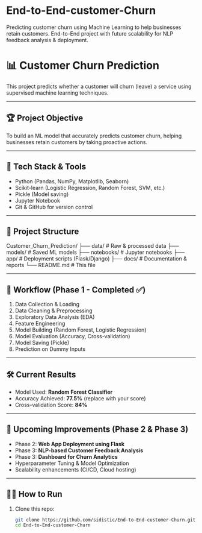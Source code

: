 # End-to-End-customer-Churn
Predicting customer churn using Machine Learning to help businesses retain customers. End-to-End project with future scalability for NLP feedback analysis &amp; deployment.

# 📊 Customer Churn Prediction

This project predicts whether a customer will churn (leave) a service using supervised machine learning techniques.

---

## 🏆 Project Objective
To build an ML model that accurately predicts customer churn, helping businesses retain customers by taking proactive actions.

---

## 🧰 Tech Stack & Tools
- Python (Pandas, NumPy, Matplotlib, Seaborn)
- Scikit-learn (Logistic Regression, Random Forest, SVM, etc.)
- Pickle (Model saving)
- Jupyter Notebook
- Git & GitHub for version control

---

## 📂 Project Structure
Customer_Churn_Prediction/
├── data/ # Raw & processed data
├── models/ # Saved ML models
├── notebooks/ # Jupyter notebooks
├── app/ # Deployment scripts (Flask/Django)
├── docs/ # Documentation & reports
└── README.md # This file


---

## 🔎 Workflow (Phase 1 - Completed ✅)
1. Data Collection & Loading
2. Data Cleaning & Preprocessing
3. Exploratory Data Analysis (EDA)
4. Feature Engineering
5. Model Building (Random Forest, Logistic Regression)
6. Model Evaluation (Accuracy, Cross-validation)
7. Model Saving (Pickle)
8. Prediction on Dummy Inputs

---

## 🛠️ Current Results
- Model Used: **Random Forest Classifier**
- Accuracy Achieved: **77.5%** (replace with your score)
- Cross-validation Score: **84%**

---

## 🚀 Upcoming Improvements (Phase 2 & Phase 3)
- Phase 2: **Web App Deployment using Flask**
- Phase 3: **NLP-based Customer Feedback Analysis**
- Phase 3: **Dashboard for Churn Analytics**
- Hyperparameter Tuning & Model Optimization
- Scalability enhancements (CI/CD, Cloud hosting)

---

## 🧑‍💻 How to Run
1. Clone this repo:
   ```bash
   git clone https://github.com/sidistic/End-to-End-customer-Churn.git
   cd End-to-End-customer-Churn




